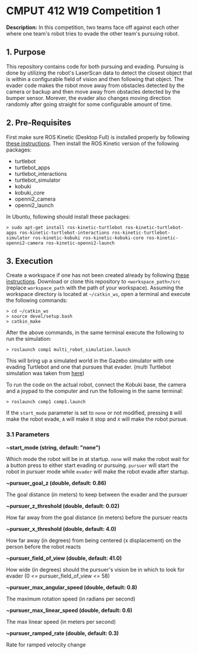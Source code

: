 # CMPUT 412 W19 Competition 1
**Description:** In this competition, two teams face off against each other where one team's robot tries to evade the other team's pursuing robot.

## 1. Purpose
This repository contains code for both pursuing and evading. Pursuing is done by utilizing the robot's LaserScan data to detect the closest object that is within a configurable field of vision and then following that object. The evader code makes the robot move away from obstacles detected by the camera or backup and then move away from obstacles detected by the bumper sensor. Morever, the evader also changes moving direction randomly after going straight for some configurable amount of time.

## 2. Pre-Requisites

First make sure ROS Kinetic (Desktop Full) is installed properly by following [these instructions](http://wiki.ros.org/kinetic/Installation). Then install the ROS Kinetic version of the following packages:

- turtlebot
- turtlebot_apps
- turtlebot_interactions
- turtlebot_simulator
- kobuki
- kobuki_core
- openni2_camera
- openni2_launch

In Ubuntu, following should install these packages:


```
> sudo apt-get install ros-kinetic-turtlebot ros-kinetic-turtlebot-apps ros-kinetic-turtlebot-interactions ros-kinetic-turtlebot-simulator ros-kinetic-kobuki ros-kinetic-kobuki-core ros-kinetic-openni2-camera ros-kinetic-openni2-launch
```

## 3. Execution

Create a workspace if one has not been created already by following [these instructions](http://wiki.ros.org/catkin/Tutorials/create_a_workspace). Download or clone this repository to ```<workspace_path>/src``` (replace ```workspace_path``` with the path of your workspace). Assuming the workspace directory is located at ```~/catkin_ws```, open a terminal and execute the following commands:

```
> cd ~/catkin_ws
> source devel/setup.bash
> catkin_make
```

After the above commands, in the same terminal execute the following to run the simulation:

```
> roslaunch comp1 multi_robot_simulation.launch
```

This will bring up a simulated world in the Gazebo simulator with one evading Turtlebot and one that pursues that evader. (multi Turtlebot simulation was taken from [here](https://github.com/scheideman/Multiple_turtlebots))

To run the code on the actual robot, connect the Kobuki base, the camera and a joypad to the computer and run the following in the same terminal:

```
> roslaunch comp1 comp1.launch
```

If the ```start_mode``` parameter is set to ```none``` or not modified, pressing ```B``` will make the robot evade, ```A``` will make it stop and ```X``` will make the robot pursue.

### 3.1 Parameters

**~start_mode (string, default: "none")**

Which mode the robot will be in at startup. ```none``` will make the robot wait for a button press to either start evading or pursuing. ```pursuer``` will start the robot in pursuer mode while ```evader``` will make the robot evade after startup.

**~pursuer_goal_z (double, default: 0.86)**

The goal distance (in meters) to keep between the evader and the pursuer

**~pursuer_z_threshold (double, default: 0.02)**

How far away from the goal distance (in meters) before the pursuer reacts

**~pursuer_x_threshold (double, default: 4.0)**

How far away (in degrees) from being centered (x displacement) on the person before the robot reacts

**~pursuer_field_of_view (double, default: 41.0)**

How wide (in degrees) should the pursuer's vision be in which to look for evader (0 <= pursuer_field_of_view <= 58)

**~pursuer_max_angular_speed (double, default: 0.8)**

The maximum rotation speed (in radians per second)

**~pursuer_max_linear_speed (double, default: 0.6)**

The max linear speed (in meters per second)

**~pursuer_ramped_rate (double, default: 0.3)**

Rate for ramped velocity change
